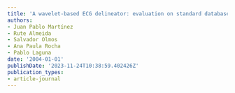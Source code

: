 ```yaml
---
title: 'A wavelet-based ECG delineator: evaluation on standard databases'
authors:
- Juan Pablo Martínez
- Rute Almeida
- Salvador Olmos
- Ana Paula Rocha
- Pablo Laguna
date: '2004-01-01'
publishDate: '2023-11-24T10:38:59.402426Z'
publication_types:
- article-journal
---
```

